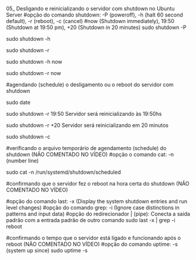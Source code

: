 05_ Desligando e reinicializando o servidor com shutdown no Ubuntu Server
#opção do comando shutdown: -P (poweroff), -h (halt 60 second default), -r (reboot), -c (cancel)
#now (Shutdown immediately), 19:50 (Shutdown at 19:50 pm), +20 (Shutdown in 20 minutes)
sudo shutdown -P

sudo shutdown -h

sudo shutdown -r

sudo shutdown -h now

sudo shutdown -r now


#agendando (schedule) o desligamento ou o reboot do servidor com shutdown

sudo date

sudo shutdown -r 19:50 Servidor será reinicializando às 19:50hs

sudo shutdown -r +20 Servidor será reinicializando em 20 minutos

sudo shutdown -c


#verificando o arquivo temporário de agendamento (schedule) do shutdown (NÃO COMENTADO NO VÍDEO)
#opção o comando cat: -n (number line)

sudo cat -n /run/systemd/shutdown/scheduled

#confirmando que o servidor fez o reboot na hora certa do shutdown (NÃO COMENTADO NO VÍDEO)

#opção do comando last: -x (Display the system shutdown entries and run level changes)
#opção do comando grep: -i (Ignore case distinctions in patterns and input data)
#opção do redirecionador | (pipe): Conecta a saída padrão com a entrada padrão de outro comando
sudo last -x | grep -i reboot

#confirmando o tempo que o servidor está ligado e funcionando após o reboot (NÃO COMENTADO NO VÍDEO)
#opção do comando uptime: -s (system up since)
sudo uptime -s